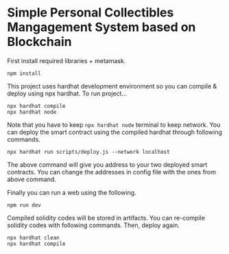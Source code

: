 # Simple Personal Collectibles Mangagement System based on Blockchain

First install required libraries + metamask.

```shell
npm install
```
This project uses hardhat development environment so you can compile & deploy using npx hardhat.
To run project...
```shell
npx hardhat compile
npx hardhat node
```
Note that you have to keep ```npx hardhat node``` terminal to keep network.
You can deploy the smart contract using the compiled hardhat through following commands.
```shell
npx hardhat run scripts/deploy.js --network localhost
```
The above command will give you address to your two deployed smart contracts.
You can change the addresses in config file with the ones from above command.

Finally you can run a web using the following.
``` shell
npm run dev
```

Compiled solidity codes will be stored in artifacts. You can re-compile solidity codes with following commands. Then, deploy again.
```shell
npx hardhat clean 
npx hardhat compile
```
